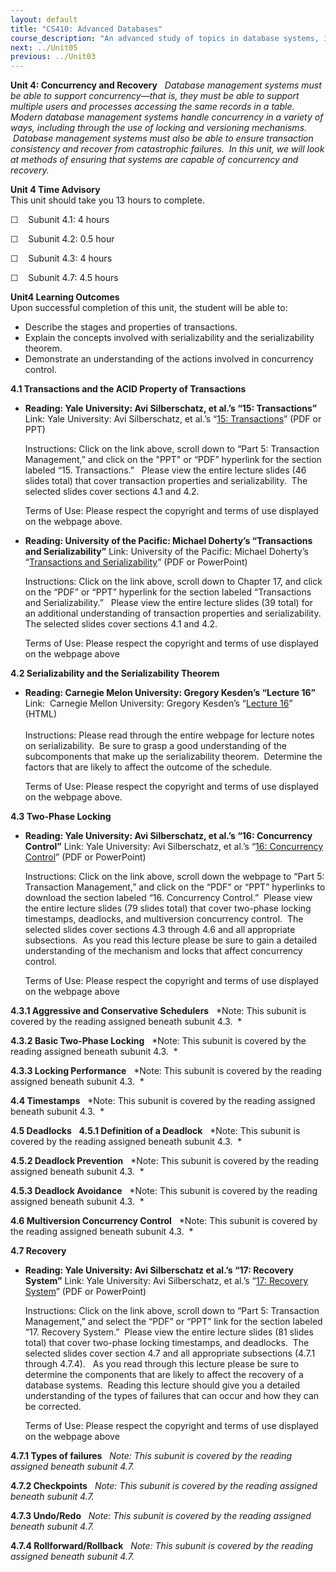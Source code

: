 ```yaml
---
layout: default
title: "CS410: Advanced Databases"
course_description: "An advanced study of topics in database systems, including query optimization, concurrency, data warehouses, object-oriented extensions, and XML."
next: ../Unit05
previous: ../Unit03
---
```

**Unit 4: Concurrency and Recovery** <span id="4"></span> 
*Database management systems must be able to support concurrency—that
is, they must be able to support multiple users and processes accessing
the same records in a table.  Modern database management systems handle
concurrency in a variety of ways, including through the use of locking
and versioning mechanisms.   Database management systems must also be
able to ensure transaction consistency and recover from catastrophic
failures.  In this unit, we will look at methods of ensuring that
systems are capable of concurrency and recovery.*

**Unit 4 Time Advisory**  
This unit should take you 13 hours to complete.  
  
 ☐    Subunit 4.1: 4 hours  
  
 ☐    Subunit 4.2: 0.5 hour  
  
 ☐    Subunit 4.3: 4 hours  
  
 ☐    Subunit 4.7: 4.5 hours

**Unit4 Learning Outcomes**  
Upon successful completion of this unit, the student will be able to:  
-   Describe the stages and properties of transactions.
-   Explain the concepts involved with serializability and the
    serializability theorem.
-   Demonstrate an understanding of the actions involved in concurrency
    control.

**4.1 Transactions and the ACID Property of Transactions** <span
id="4.1"></span> 
-   **Reading: Yale University: Avi Silberschatz, et al.’s “15:
    Transactions”**
    Link: Yale University: Avi Silberschatz, et al.’s “[15:
    Transactions](http://codex.cs.yale.edu/avi/db-book/db4/slide-dir/index.html)”
    (PDF or PPT)  
      
     Instructions: Click on the link above, scroll down to “Part 5:
    Transaction Management,” and click on the "PPT" or “PDF” hyperlink
    for the section labeled “15. Transactions.”   Please view the entire
    lecture slides (46 slides total) that cover transaction properties
    and serializability.  The selected slides cover sections 4.1 and
    4.2.  
      
     Terms of Use: Please respect the copyright and terms of use
    displayed on the webpage above.

-   **Reading: University of the Pacific: Michael Doherty’s
    “Transactions and Serializability”**
    Link: University of the Pacific: Michael Doherty’s “[Transactions
    and
    Serializability](http://www1.pacific.edu/~mdoherty/comp163/lectures/index.htm)”
    (PDF or PowerPoint)  
      
     Instructions: Click on the link above, scroll down to Chapter 17,
    and click on the “PDF” or “PPT” hyperlink for the section labeled
    “Transactions and Serializability.”   Please view the entire lecture
    slides (39 total) for an additional understanding of transaction
    properties and serializability.  The selected slides cover sections
    4.1 and 4.2.  
      
     Terms of Use: Please respect the copyright and terms of use
    displayed on the webpage above

**4.2 Serializability and the Serializability Theorem** <span
id="4.2"></span> 
-   **Reading: Carnegie Melon University: Gregory Kesden’s “Lecture
    16”**
    Link:  Carnegie Mellon University: Gregory Kesden’s “[Lecture
    16](http://www.andrew.cmu.edu/course/15-446/applications/ln/lecture16.html)”
    (HTML)  
        
     Instructions: Please read through the entire webpage for lecture
    notes on serializability.  Be sure to grasp a good understanding of
    the subcomponents that make up the serializability theorem. 
    Determine the factors that are likely to affect the outcome of the
    schedule.  
      
     Terms of Use: Please respect the copyright and terms of use
    displayed on the webpage above.

**4.3 Two-Phase Locking** <span id="4.3"></span> 
-   **Reading: Yale University: Avi Silberschatz, et al.’s “16:
    Concurrency Control”**
    Link: Yale University: Avi Silberschatz, et al.’s “[16: Concurrency
    Control](http://codex.cs.yale.edu/avi/db-book/db4/slide-dir/index.html)”
    (PDF or PowerPoint)  
      
     Instructions: Click on the link above, scroll down the webpage to
    “Part 5: Transaction Management,” and click on the “PDF” or “PPT”
    hyperlinks to download the section labeled “16. Concurrency
    Control.”  Please view the entire lecture slides (79 slides total)
    that cover two-phase locking timestamps, deadlocks, and multiversion
    concurrency control.  The selected slides cover sections 4.3 through
    4.6 and all appropriate subsections.  As you read this lecture
    please be sure to gain a detailed understanding of the mechanism and
    locks that affect concurrency control.  
      
     Terms of Use: Please respect the copyright and terms of use
    displayed on the webpage above

**4.3.1 Aggressive and Conservative Schedulers** <span
id="4.3.1"></span> 
*Note: This subunit is covered by the reading assigned beneath subunit
4.3.  *

**4.3.2 Basic Two-Phase Locking** <span id="4.3.2"></span> 
*Note: This subunit is covered by the reading assigned beneath subunit
4.3.  *

**4.3.3 Locking Performance** <span id="4.3.3"></span> 
*Note: This subunit is covered by the reading assigned beneath subunit
4.3.  *

**4.4 Timestamps** <span id="4.4"></span> 
*Note: This subunit is covered by the reading assigned beneath subunit
4.3.  *

**4.5 Deadlocks** <span id="4.5"></span> 
**4.5.1 Definition of a Deadlock** <span id="4.5.1"></span> 
*Note: This subunit is covered by the reading assigned beneath subunit
4.3.  *

**4.5.2 Deadlock Prevention** <span id="4.5.2"></span> 
*Note: This subunit is covered by the reading assigned beneath subunit
4.3.  *

**4.5.3 Deadlock Avoidance** <span id="4.5.3"></span> 
*Note: This subunit is covered by the reading assigned beneath subunit
4.3.  *

**4.6 Multiversion Concurrency Control** <span id="4.6"></span> 
*Note: This subunit is covered by the reading assigned beneath subunit
4.3.  *

**4.7 Recovery** <span id="4.7"></span> 
-   **Reading: Yale University: Avi Silberschatz et al.’s “17: Recovery
    System”**
    Link: Yale University: Avi Silberschatz, et al.’s “[17: Recovery
    System](http://codex.cs.yale.edu/avi/db-book/db4/slide-dir/index.html)”
    (PDF or PowerPoint)  
      
     Instructions: Click on the link above, scroll down to “Part 5:
    Transaction Management,” and select the “PDF” or “PPT” link for the
    section labeled “17. Recovery System.”  Please view the entire
    lecture slides (81 slides total) that cover two-phase locking
    timestamps, and deadlocks.  The selected slides cover section 4.7
    and all appropriate subsections (4.7.1 through 4.7.4).   As you read
    through this lecture please be sure to determine the components that
    are likely to affect the recovery of a database systems.  Reading
    this lecture should give you a detailed understanding of the types
    of failures that can occur and how they can be corrected.  
      
     Terms of Use: Please respect the copyright and terms of use
    displayed on the webpage above

**4.7.1 Types of failures** <span id="4.7.1"></span> 
*Note: This subunit is covered by the reading assigned beneath subunit
4.7.*

**4.7.2 Checkpoints** <span id="4.7.2"></span> 
*Note: This subunit is covered by the reading assigned beneath subunit
4.7.*

**4.7.3 Undo/Redo** <span id="4.7.3"></span> 
*Note: This subunit is covered by the reading assigned beneath subunit
4.7.*

**4.7.4 Rollforward/Rollback** <span id="4.7.4"></span> 
*Note: This subunit is covered by the reading assigned beneath subunit
4.7.*


